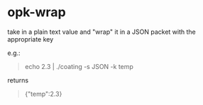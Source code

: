 # opk-wrap
take in a plain text value and "wrap" it in a JSON packet with the appropriate key

e.g.:

> echo 2.3 | ./coating -s JSON -k temp

returns

> {"temp":2.3}
